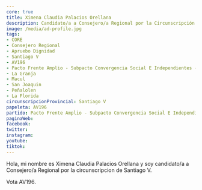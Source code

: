 ```yaml
---
core: true
title: Ximena Claudia Palacios Orellana
description: Candidato/a a Consejero/a Regional por la Circunscripción de Santiago V
image: /media/ad-profile.jpg
tags:
- CORE
- Consejero Regional
- Apruebo Dignidad
- Santiago V
- AV196
- Pacto Frente Amplio - Subpacto Convergencia Social E Independientes - Independientes
- La Granja
- Macul
- San Joaquin
- Peñalolen
- La Florida
circunscripcionProvincial: Santiago V
papeleta: AV196
partido: Pacto Frente Amplio - Subpacto Convergencia Social E Independientes - Independientes
paginaWeb:
facebook:
twitter:
instagram:
youtube:
tiktok:
---
```

Hola, mi nombre es Ximena Claudia Palacios Orellana y soy candidato/a a Consejero/a Regional por la circunscripcion de Santiago V.

Vota AV196.